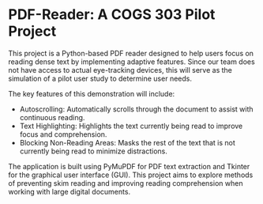 # PDF-Reader: A COGS 303 Pilot Project
This project is a Python-based PDF reader designed to help users focus on reading dense text by implementing adaptive features. Since our team does not have access to actual eye-tracking devices, this will serve as the simulation of a pilot user study to determine user needs. 

The key features of this demonstration will include:

- Autoscrolling: Automatically scrolls through the document to assist with continuous reading.
- Text Highlighting: Highlights the text currently being read to improve focus and comprehension.
- Blocking Non-Reading Areas: Masks the rest of the text that is not currently being read to minimize distractions.

The application is built using PyMuPDF for PDF text extraction and Tkinter for the graphical user interface (GUI). This project aims to explore methods of preventing skim reading and improving reading comprehension when working with large digital documents.


